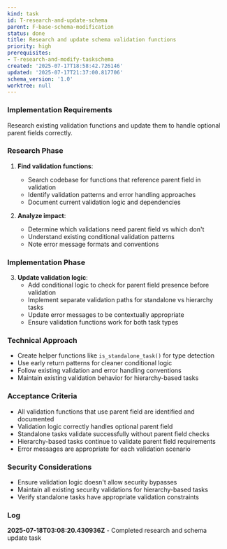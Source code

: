```yaml
---
kind: task
id: T-research-and-update-schema
parent: F-base-schema-modification
status: done
title: Research and update schema validation functions
priority: high
prerequisites:
- T-research-and-modify-taskschema
created: '2025-07-17T18:58:42.726146'
updated: '2025-07-17T21:37:00.817706'
schema_version: '1.0'
worktree: null
---
```

### Implementation Requirements
Research existing validation functions and update them to handle optional parent fields correctly.

### Research Phase
1. **Find validation functions**:
   - Search codebase for functions that reference parent field in validation
   - Identify validation patterns and error handling approaches
   - Document current validation logic and dependencies

2. **Analyze impact**:
   - Determine which validations need parent field vs which don't
   - Understand existing conditional validation patterns
   - Note error message formats and conventions

### Implementation Phase
3. **Update validation logic**:
   - Add conditional logic to check for parent field presence before validation
   - Implement separate validation paths for standalone vs hierarchy tasks
   - Update error messages to be contextually appropriate
   - Ensure validation functions work for both task types

### Technical Approach
- Create helper functions like `is_standalone_task()` for type detection
- Use early return patterns for cleaner conditional logic
- Follow existing validation and error handling conventions
- Maintain existing validation behavior for hierarchy-based tasks

### Acceptance Criteria
- All validation functions that use parent field are identified and documented
- Validation logic correctly handles optional parent field
- Standalone tasks validate successfully without parent field checks
- Hierarchy-based tasks continue to validate parent field requirements
- Error messages are appropriate for each validation scenario

### Security Considerations
- Ensure validation logic doesn't allow security bypasses
- Maintain all existing security validations for hierarchy-based tasks
- Verify standalone tasks have appropriate validation constraints

### Log


**2025-07-18T03:08:20.430936Z** - Completed research and schema update task
